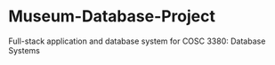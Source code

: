 # Museum-Database-Project
Full-stack application and database system for COSC 3380: Database Systems
